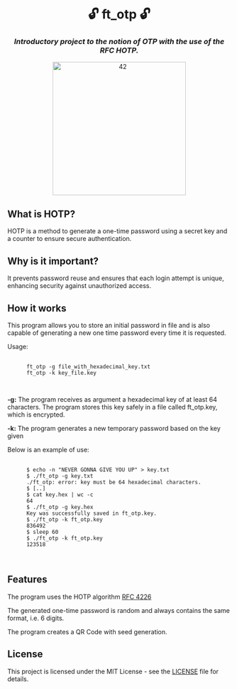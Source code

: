
<!DOCTYPE html>
<html lang="en">
<head>
  <meta charset="UTF-8">
  <meta name="viewport" content="width=device-width, initial-scale=1.0">
</head>
<body>
  <div class="center-text">
    <h1 align="center">
    	🔓 ft_otp 🔓
    </h1>
    <h3 align="center">
      <i>
    	  Introductory project to the notion of OTP with the use of the RFC HOTP. 
      </i>
    </h3>
    <div align="center">
      <img alt="42" src="https://i.imgur.com/FBTPTt0.png" width="300px"/>
    </div>
  </div>

  <h2>What is HOTP?</h2>
  <p>HOTP is a method to generate a one-time password using a secret key and a counter to ensure secure authentication.</p>

  <h2>Why is it important?</h2>
  <p>It prevents password reuse and ensures that each login attempt is unique, enhancing security against unauthorized access.</p>
  
  <h2>How it works</h2>
  <p>
    This program allows you to store an initial password in file and is also capable of generating a new one time password every time it is requested.
  </p>
  <p>Usage:</p>
  <pre>
    <code>
      ft_otp -g file_with_hexadecimal_key.txt
      ft_otp -k key_file.key
    </code>
  </pre>
  <p> <strong>-g:</strong> The program receives as argument a hexadecimal key of at least 64 characters. The program stores this key safely in a file called ft_otp.key, which
    is encrypted.</p>
  <p> <strong>-k:</strong> The program generates a new temporary password based on the key given</p>
  <p>Below is an example of use:</p>
  <pre>
    <code>
      $ echo -n "NEVER GONNA GIVE YOU UP" > key.txt
      $ ./ft_otp -g key.txt
      ./ft_otp: error: key must be 64 hexadecimal characters.
      $ [..]
      $ cat key.hex | wc -c
      64
      $ ./ft_otp -g key.hex
      Key was successfully saved in ft_otp.key.
      $ ./ft_otp -k ft_otp.key
      836492
      $ sleep 60
      $ ./ft_otp -k ft_otp.key
      123518
    </code>
  </pre>

  <h2>Features</h2>
  <p>The program uses the HOTP algorithm <a href="https://www.ietf.org/rfc/rfc4226.txt">RFC 4226</a></p>
  <p>The generated one-time password is random and always contains the same format, i.e. 6 digits.</p>
  <p>The program creates a QR Code with seed generation.</p>

  <h2>License</h2>
  <p>This project is licensed under the MIT License - see the <a href="LICENSE">LICENSE</a> file for details.</p>
</body>
</html>
